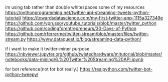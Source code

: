 im using tab rather than double whitespaces
some of my resources
    https://pythonprogramming.net/twitter-api-streaming-tweets-python-tutorial/
    https://towardsdatascience.com/my-first-twitter-app-1115a327349e
    https://github.com/vprusso/youtube_tutorials/blob/master/twitter_python
    https://github.com/codingforentrepreneurs/30-Days-of-Python
    https://github.com/rferrerme/twitter-stream/blob/master/files/twitter-stream.py
    https://www.dataquest.io/blog/streaming-data-python/

if i want to make it twitter-miner purpose
    https://nbviewer.jupyter.org/github/twistedhardware/mltutorial/blob/master/notebooks/data-mining/6.%20Twitter%20Streaming%20API.ipynb

for bot reference(not for bot really.)
    https://realpython.com/twitter-bot-python-tweepy/